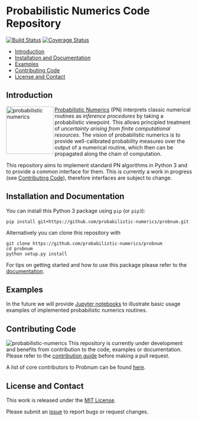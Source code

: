 # Probabilistic Numerics Code Repository

[![Build Status](https://travis-ci.org/probabilistic-numerics/probnum.svg?branch=master)](https://travis-ci.org/probabilistic-numerics/probnum)
[![Coverage Status](http://codecov.io/github/probabilistic-numerics/probnum/coverage.svg?branch=master)](http://codecov.io/github/probabilistic-numerics/probnum?branch=master)

* [Introduction](#introduction)
* [Installation and Documentation](#installation)
* [Examples](#examples)
* [Contributing Code](#contributing)
* [License and Contact](#contact)

## <a name="introduction">Introduction</a>
<a href="https://github.com/probabilistic-numerics"><img align="left" src="https://github.com/probabilistic-numerics/probnum/blob/master/img/pn_logo.png" alt="probabilistic numerics" width="128"/> [Probabilistic Numerics](http://probabilistic-numerics.org/) (PN) interprets classic numerical routines as _inference procedures_ by taking a probabilistic viewpoint. This allows principled treatment of _uncertainty arising from finite computational resources_. The vision of probabilistic numerics is to provide well-calibrated probability measures over the output of a numerical routine, which then can be propagated along the chain of computation.

This repository aims to implement standard PN algorithms in Python 3 and to provide a common interface for them. This is
currently a work in progress (see [Contributing Code](#contributing)), therefore interfaces are subject to change.

## <a name="installation">Installation and Documentation</a>
You can install this Python 3 package using `pip` (or `pip3`):
```
pip install git+https://github.com/probabilistic-numerics/probnum.git
```
Alternatively you can clone this repository with
```
git clone https://github.com/probabilistic-numerics/probnum
cd probnum
python setup.py install
```
For tips on getting started and how to use this package please refer to the
[documentation](https://probabilistic-numerics.github.io/probnum/).

## <a name="examples">Examples</a>
In the future we will provide [Jupyter notebooks](notebooks) to illustrate basic usage examples of implemented
probabilistic numerics routines.

## <a name="contributing">Contributing Code</a>
![probabilistic-numerics](https://github.com/probabilistic-numerics/probnum/blob/master/img/pn_logo.png "Probabilistic Numerics") This repository is currently under development and benefits from contribution to the code, examples or documentation.
Please refer to the [contribution guide](https://github.com/probabilistic-numerics/probnum/blob/master/CONTRIBUTING.md) before making a pull request.

A list of core contributors to Probnum can be found [here](https://github.com/probabilistic-numerics/probnum/blob/master/AUTHORS.md).

## <a name="license">License and Contact</a>
This work is released under the [MIT License](LICENSE.txt).

Please submit an [issue](https://github.com/probabilistic-numerics/probnum/issues/new) to report bugs or request
changes.
